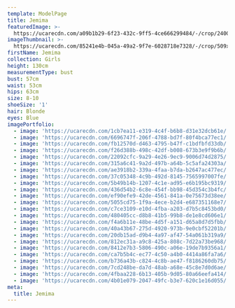 ```yaml
---
template: ModelPage
title: Jemima
featuredImage: >-
  https://ucarecdn.com/a09b1b29-6f23-432c-9ff5-4ce666299484/-/crop/2400x897/0,0/-/preview/
imageThumbnail: >-
  https://ucarecdn.com/85241e4b-045a-49a2-9f7e-6028718e7328/-/crop/509x466/0,0/-/preview/
firstName: Jemima
collection: Girls
height: 130cm
measurementType: bust
bust: 57cm
waist: 53cm
hips: 63cm
size: 8-10
shoeSize: '1'
hair: Blonde
eyes: Blue
imagePortfolio:
  - image: 'https://ucarecdn.com/1cb7ea11-e319-4c4f-b6b8-d31e32dcb61e/'
  - image: 'https://ucarecdn.com/6696747f-206f-4788-bd7f-80f4bca77ec1/'
  - image: 'https://ucarecdn.com/fb12570d-d463-4795-b47f-c1bdfbfd33db/'
  - image: 'https://ucarecdn.com/f26d388b-498c-42df-b008-673b3e9f9b6b/'
  - image: 'https://ucarecdn.com/22092cfc-9a29-4e26-9ec9-9006d74d2875/'
  - image: 'https://ucarecdn.com/315a6c41-9a2d-497b-a64b-5c5afa24303a/'
  - image: 'https://ucarecdn.com/ae3918b2-339a-4faa-b7da-b2647ac477ec/'
  - image: 'https://ucarecdn.com/37c05348-4c9b-492d-8145-7565997007fe/'
  - image: 'https://ucarecdn.com/5b49b14b-1207-4c1e-ad95-e6b195bc9319/'
  - image: 'https://ucarecdn.com/436d54b2-6c8e-454f-bb98-45d354c3b4fc/'
  - image: 'https://ucarecdn.com/ef90efe9-42de-4561-841a-0e75673d38ee/'
  - image: 'https://ucarecdn.com/5055cd75-1f9a-4ece-b2d4-e687351168e7/'
  - image: 'https://ucarecdn.com/c7ce3109-e10d-4fba-a203-d7b5c8453bd0/'
  - image: 'https://ucarecdn.com/480405cc-d8b8-41b5-99b8-de1e8cd606e1/'
  - image: 'https://ucarecdn.com/f4a6b11e-48be-4d5f-a151-d65a8d7d5fbb/'
  - image: 'https://ucarecdn.com/40a43b67-275d-4920-973b-9e0cbf52201b/'
  - image: 'https://ucarecdn.com/20db15ad-d9b4-4a97-af47-54a061b319a9/'
  - image: 'https://ucarecdn.com/812ec31a-a9c8-425a-808c-7d22a73be968/'
  - image: 'https://ucarecdn.com/8412e7b3-5806-490c-a06e-19de7b9356a1/'
  - image: 'https://ucarecdn.com/ca7b5b4c-ec77-4c50-a4b0-4414a86fa7a6/'
  - image: 'https://ucarecdn.com/b736a43b-c824-4c8b-ae47-f8186260db75/'
  - image: 'https://ucarecdn.com/7cd248be-da7d-48ab-a68e-45c8e7d0d6ae/'
  - image: 'https://ucarecdn.com/4fbaa228-6b13-405b-9d05-80a66eefa414/'
  - image: 'https://ucarecdn.com/4b01e079-2047-49fc-b3e7-620c1e16d055/'
meta:
  title: Jemima
---
```


